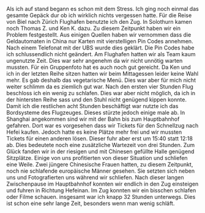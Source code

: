 Als ich auf stand begann es schon mit dem Stress. Ich ging noch einmal das gesamte Gepäck dur ob ich wirklich nichts vergessen hatte. 
Für die Reise von Biel nach Zürich Flughafen benutzte ich den Zug. In Solothurn kamen noch Thomas Z. und Ken K. dazu. 
Zu diesem Zeitpunkt haben wir ein Problem festgestellt. Aus einigen Quellen haben wir vernommen dass die Geldautomaten in China nur Karten mit vierstelligen Pin Codes annehmen. Nach einem Telefonat mit der UBS wurde dies geklärt. Die Pin Codes habe ich schlussendlich nicht geändert.
Am Flughafen hatten wir als Team kaum ungenutzte Zeit. Dies war sehr angenehm da wir nicht unnötig warten mussten. Für ein Gruppenfoto hat es auch noch gut gereicht. Da Ken und ich in der letzten Reihe sitzen hatten wir beim Mittagessen leider keine Wahl mehr. Es gab deshalb das vegetarische Menü. Dies war aber für mich nicht weiter schlimm da es ziemlich gut war.
Nach den ersten vier Stunden Flug beschloss ich ein wenig zu schlafen. Dies war aber nicht möglich, da ich in der hintersten Reihe sass und den Stuhl nicht genügend kippen konnte. Damit ich die restlichen acht Stunden beschäftigt war nutzte ich das Bordsysteme des Flugzeuges. Dieses stürzte jedoch einige male ab. 
In Shanghai angekommen sind wir mit der Bahn bis zum Hauptbahnhof gefahren. Dort war es vorgesehen dass wir Tickets für den Schnellzug nach Hefei kaufen. Jedoch hatte es keine Plätze mehr frei und wir mussten Tickets für einen anderen lösen. Dieser fuhr aber erst um 15:40 statt 12:18 ab. Dies bedeutete noch eine zusätzliche Wartezeit von drei Stunden. Zum Glück fanden wir in der riesigen und mit Chinesen gefüllte Halle genügend Sitzplätze. Einige von uns profitierten von dieser Situation und schliefen eine Weile. Zwei jüngere Chinesische Frauen hatten, zu diesem Zeitpunkt, noch nie schlafende europäische Männer gesehen. Sie setzten sich neben uns und Fotografierten uns während wir schliefen.
Nach dieser langen Zwischenpause im Hauptbahnhof konnten wir endlich in den Zug einsteigen und fuhren in Richtung Hefeinan. Im Zug konnten wir ein bisschen schlafen oder Filme schauen.
insgesamt war ich knapp 32 Stunden unterwegs. Dies ist schon eine sehr lange Zeit, besonders wenn man wenig schläft.
